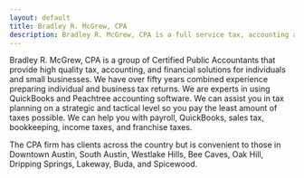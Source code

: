```yaml
---
layout: default
title: Bradley R. McGrew, CPA
description: Bradley R. McGrew, CPA is a full service tax, accounting and business consulting firm located in Austin, TX
---
```


Bradley R. McGrew, CPA is a group of Certified Public Accountants that provide high quality tax, accounting, and financial solutions for individuals and small businesses. We have over fifty years combined experience preparing individual and business tax returns. We are experts in using QuickBooks and Peachtree accounting software. We can assist you in tax planning on a strategic and tactical level so you pay the least amount of taxes possible. We can help you with payroll, QuickBooks, sales tax, bookkeeping, income taxes, and franchise taxes.

The CPA firm has clients across the country but is convenient to those in Downtown Austin, South Austin, Westlake Hills, Bee Caves, Oak Hill, Dripping Springs, Lakeway, Buda, and Spicewood.
